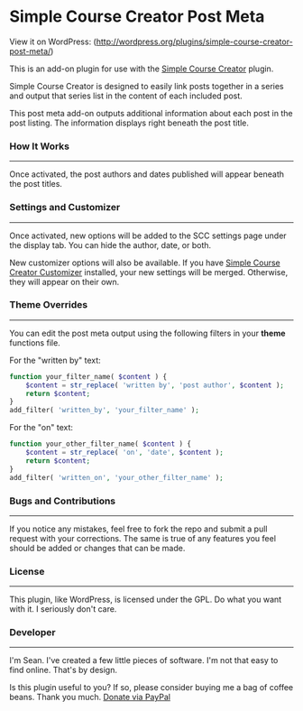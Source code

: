 Simple Course Creator Post Meta
=====================

View it on WordPress: (http://wordpress.org/plugins/simple-course-creator-post-meta/)

This is an add-on plugin for use with the [Simple Course Creator](https://github.com/sdavismedia/simple-course-creator
) plugin.

Simple Course Creator is designed to easily link posts together in a series and output that series list in the content of each included post.

This post meta add-on outputs additional information about each post in the post listing. The information displays right beneath the post title.

### How It Works
---

Once activated, the post authors and dates published will appear beneath the post titles.

### Settings and Customizer
---

Once activated, new options will be added to the SCC settings page under the display tab. You can hide the author, date, or both.

New customizer options will also be available. If you have [Simple Course Creator Customizer](https://github.com/sdavismedia/simple-course-creator-customizer/) installed, your new settings will be merged. Otherwise, they will
 appear on their own.

### Theme Overrides
---

You can edit the post meta output using the following filters in your **theme** functions file.

For the "written by" text:

```php
function your_filter_name( $content ) {
	$content = str_replace( 'written by', 'post author', $content );
	return $content;
}
add_filter( 'written_by', 'your_filter_name' );
```

For the "on" text:

```php
function your_other_filter_name( $content ) {
	$content = str_replace( 'on', 'date', $content );
	return $content;
}
add_filter( 'written_on', 'your_other_filter_name' );
```

### Bugs and Contributions
---

If you notice any mistakes, feel free to fork the repo and submit a pull request with your corrections. The same is true of any features you feel should be added or changes that can be made. 

### License
---

This plugin, like WordPress, is licensed under the GPL. Do what you want with it. I seriously don't care. 

### Developer
---

I'm Sean. I've created a few little pieces of software. I'm not that easy to find online. That's by design.

Is this plugin useful to you? If so, please consider buying me a bag of coffee beans. Thank you much. [Donate via
 PayPal](https://www.paypal.com/cgi-bin/webscr?cmd=_s-xclick&hosted_button_id=52HQDSEUA542S)